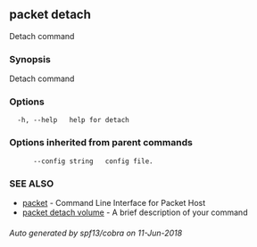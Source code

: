 ## packet detach

Detach command

### Synopsis

Detach command

### Options

```
  -h, --help   help for detach
```

### Options inherited from parent commands

```
      --config string   config file.
```

### SEE ALSO

* [packet](packet.md)	 - Command Line Interface for Packet Host
* [packet detach volume](packet_detach_volume.md)	 - A brief description of your command

###### Auto generated by spf13/cobra on 11-Jun-2018

